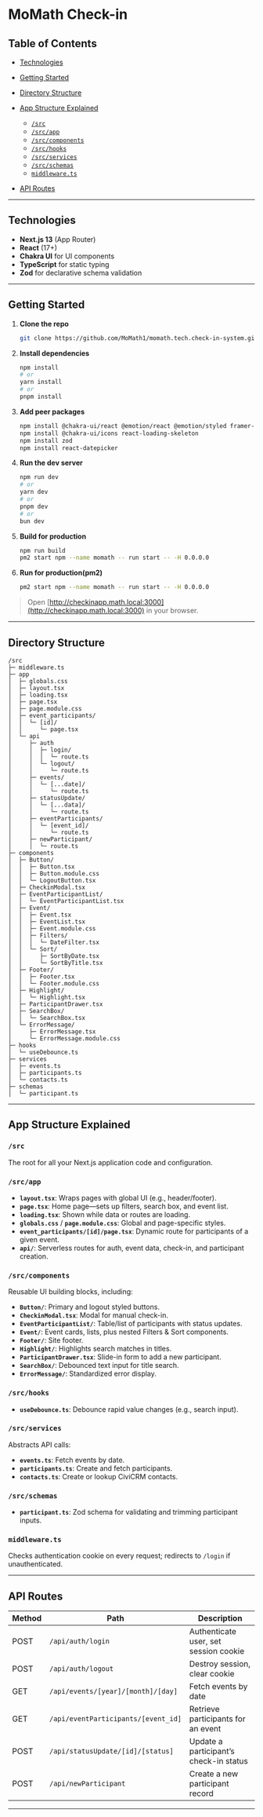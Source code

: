 # MoMath Check-in

## Table of Contents

- [Technologies](#technologies)
- [Getting Started](#getting-started)
- [Directory Structure](#directory-structure)
- [App Structure Explained](#app-structure-explained)

  - [`/src`](#src)
  - [`/src/app`](#srcapp)
  - [`/src/components`](#srccomponents)
  - [`/src/hooks`](#srchooks)
  - [`/src/services`](#srcservices)
  - [`/src/schemas`](#srcschemas)
  - [`middleware.ts`](#middlewarets)

- [API Routes](#api-routes)

---

## Technologies

- **Next.js 13** (App Router)
- **React** (17+)
- **Chakra UI** for UI components
- **TypeScript** for static typing
- **Zod** for declarative schema validation

---

## Getting Started

1. **Clone the repo**

   ```bash
   git clone https://github.com/MoMath1/momath.tech.check-in-system.git
   ```

2. **Install dependencies**

   ```bash
   npm install
   # or
   yarn install
   # or
   pnpm install
   ```

3. **Add peer packages**

   ```bash
   npm install @chakra-ui/react @emotion/react @emotion/styled framer-motion
   npm install @chakra-ui/icons react-loading-skeleton
   npm install zod
   npm install react-datepicker
   ```

4. **Run the dev server**

   ```bash
   npm run dev
   # or
   yarn dev
   # or
   pnpm dev
   # or
   bun dev
   ```

5. **Build for production**

   ```bash
   npm run build
   pm2 start npm --name momath -- run start -- -H 0.0.0.0
   ```

6. **Run for production(pm2)**

   ```bash
   pm2 start npm --name momath -- run start -- -H 0.0.0.0
   ```

> Open [http://checkinapp.math.local:3000](http://checkinapp.math.local:3000) in your browser.

---

## Directory Structure

```text
/src
├─ middleware.ts
├─ app
│  ├─ globals.css
│  ├─ layout.tsx
│  ├─ loading.tsx
│  ├─ page.tsx
│  ├─ page.module.css
│  ├─ event_participants/
│  │  └─ [id]/
│  │     └─ page.tsx
│  └─ api
│     ├─ auth
│     │  ├─ login/
│     │  │  └─ route.ts
│     │  └─ logout/
│     │     └─ route.ts
│     ├─ events/
│     │  └─ [...date]/
│     │     └─ route.ts
│     ├─ statusUpdate/
│     │  └─ [...data]/
│     │     └─ route.ts
│     ├─ eventParticipants/
│     │  └─ [event_id]/
│     │     └─ route.ts
│     ├─ newParticipant/
│     │  └─ route.ts
├─ components
│  ├─ Button/
│  │  ├─ Button.tsx
│  │  ├─ Button.module.css
│  │  └─ LogoutButton.tsx
│  ├─ CheckinModal.tsx
│  ├─ EventParticipantList/
│  │  └─ EventParticipantList.tsx
│  ├─ Event/
│  │  ├─ Event.tsx
│  │  ├─ EventList.tsx
│  │  ├─ Event.module.css
│  │  ├─ Filters/
│  │  │  └─ DateFilter.tsx
│  │  └─ Sort/
│  │     ├─ SortByDate.tsx
│  │     └─ SortByTitle.tsx
│  ├─ Footer/
│  │  ├─ Footer.tsx
│  │  └─ Footer.module.css
│  ├─ Highlight/
│  │  └─ Highlight.tsx
│  ├─ ParticipantDrawer.tsx
│  ├─ SearchBox/
│  │  └─ SearchBox.tsx
│  └─ ErrorMessage/
│     ├─ ErrorMessage.tsx
│     └─ ErrorMessage.module.css
├─ hooks
│  └─ useDebounce.ts
├─ services
│  ├─ events.ts
│  ├─ participants.ts
│  └─ contacts.ts
├─ schemas
│  └─ participant.ts
```

---

## App Structure Explained

### `/src`

The root for all your Next.js application code and configuration.

### `/src/app`

- **`layout.tsx`**: Wraps pages with global UI (e.g., header/footer).
- **`page.tsx`**: Home page—sets up filters, search box, and event list.
- **`loading.tsx`**: Shown while data or routes are loading.
- **`globals.css`** / **`page.module.css`**: Global and page-specific styles.
- **`event_participants/[id]/page.tsx`**: Dynamic route for participants of a given event.
- **`api/`**: Serverless routes for auth, event data, check-in, and participant creation.

### `/src/components`

Reusable UI building blocks, including:

- **`Button/`**: Primary and logout styled buttons.
- **`CheckinModal.tsx`**: Modal for manual check-in.
- **`EventParticipantList/`**: Table/list of participants with status updates.
- **`Event/`**: Event cards, lists, plus nested Filters & Sort components.
- **`Footer/`**: Site footer.
- **`Highlight/`**: Highlights search matches in titles.
- **`ParticipantDrawer.tsx`**: Slide-in form to add a new participant.
- **`SearchBox/`**: Debounced text input for title search.
- **`ErrorMessage/`**: Standardized error display.

### `/src/hooks`

- **`useDebounce.ts`**: Debounce rapid value changes (e.g., search input).

### `/src/services`

Abstracts API calls:

- **`events.ts`**: Fetch events by date.
- **`participants.ts`**: Create and fetch participants.
- **`contacts.ts`**: Create or lookup CiviCRM contacts.

### `/src/schemas`

- **`participant.ts`**: Zod schema for validating and trimming participant inputs.

### `middleware.ts`

Checks authentication cookie on every request; redirects to `/login` if unauthenticated.

---

## API Routes

| Method | Path                                | Description                            |
| ------ | ----------------------------------- | -------------------------------------- |
| POST   | `/api/auth/login`                   | Authenticate user, set session cookie  |
| POST   | `/api/auth/logout`                  | Destroy session, clear cookie          |
| GET    | `/api/events/[year]/[month]/[day]`  | Fetch events by date                   |
| GET    | `/api/eventParticipants/[event_id]` | Retrieve participants for an event     |
| POST   | `/api/statusUpdate/[id]/[status]`   | Update a participant’s check-in status |
| POST   | `/api/newParticipant`               | Create a new participant record        |

---
